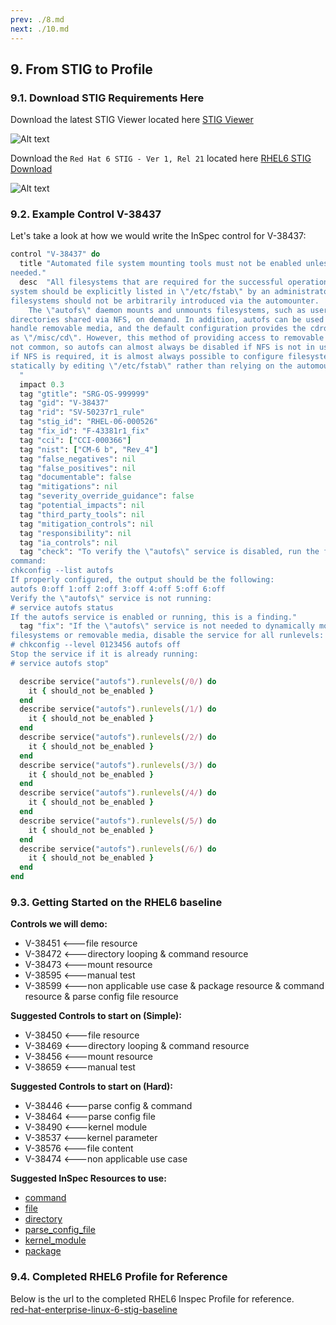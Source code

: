 ```yaml
---
prev: ./8.md
next: ./10.md
---
```


## 9. From STIG to Profile

### 9.1. Download STIG Requirements Here

Download the latest STIG Viewer located here [STIG Viewer](https://public.cyber.mil/stigs/srg-stig-tools/)

![Alt text](/Download_STIG_Viewer.png)

Download the `Red Hat 6 STIG - Ver 1, Rel 21` located here [RHEL6 STIG Download](https://public.cyber.mil/stigs/downloads/?_search_stigs=Red%20Hat)

![Alt text](/Download_STIG.png)

### 9.2. Example Control V-38437

Let's take a look at how we would write the InSpec control for V-38437:

```ruby
control "V-38437" do
  title "Automated file system mounting tools must not be enabled unless
needed."
  desc  "All filesystems that are required for the successful operation of the
system should be explicitly listed in \"/etc/fstab\" by an administrator. New
filesystems should not be arbitrarily introduced via the automounter.
    The \"autofs\" daemon mounts and unmounts filesystems, such as user home
directories shared via NFS, on demand. In addition, autofs can be used to
handle removable media, and the default configuration provides the cdrom device
as \"/misc/cd\". However, this method of providing access to removable media is
not common, so autofs can almost always be disabled if NFS is not in use. Even
if NFS is required, it is almost always possible to configure filesystem mounts
statically by editing \"/etc/fstab\" rather than relying on the automounter.
  "
  impact 0.3
  tag "gtitle": "SRG-OS-999999"
  tag "gid": "V-38437"
  tag "rid": "SV-50237r1_rule"
  tag "stig_id": "RHEL-06-000526"
  tag "fix_id": "F-43381r1_fix"
  tag "cci": ["CCI-000366"]
  tag "nist": ["CM-6 b", "Rev_4"]
  tag "false_negatives": nil
  tag "false_positives": nil
  tag "documentable": false
  tag "mitigations": nil
  tag "severity_override_guidance": false
  tag "potential_impacts": nil
  tag "third_party_tools": nil
  tag "mitigation_controls": nil
  tag "responsibility": nil
  tag "ia_controls": nil
  tag "check": "To verify the \"autofs\" service is disabled, run the following
command:
chkconfig --list autofs
If properly configured, the output should be the following:
autofs 0:off 1:off 2:off 3:off 4:off 5:off 6:off
Verify the \"autofs\" service is not running:
# service autofs status
If the autofs service is enabled or running, this is a finding."
  tag "fix": "If the \"autofs\" service is not needed to dynamically mount NFS
filesystems or removable media, disable the service for all runlevels:
# chkconfig --level 0123456 autofs off
Stop the service if it is already running:
# service autofs stop"

  describe service("autofs").runlevels(/0/) do
    it { should_not be_enabled }
  end
  describe service("autofs").runlevels(/1/) do
    it { should_not be_enabled }
  end
  describe service("autofs").runlevels(/2/) do
    it { should_not be_enabled }
  end
  describe service("autofs").runlevels(/3/) do
    it { should_not be_enabled }
  end
  describe service("autofs").runlevels(/4/) do
    it { should_not be_enabled }
  end
  describe service("autofs").runlevels(/5/) do
    it { should_not be_enabled }
  end
  describe service("autofs").runlevels(/6/) do
    it { should_not be_enabled }
  end
end
```

### 9.3. Getting Started on the RHEL6 baseline

**Controls we will demo:**

- V-38451 <---file resource
- V-38472 <---directory looping & command resource
- V-38473 <---mount resource
- V-38595 <---manual test
- V-38599 <---non applicable use case & package resource & command resource & parse config file resource

**Suggested Controls to start on (Simple):**

- V-38450 <---file resource
- V-38469 <---directory looping & command resource
- V-38456 <---mount resource
- V-38659 <---manual test

**Suggested Controls to start on (Hard):**

- V-38446 <---parse config & command
- V-38464 <---parse config file
- V-38490 <---kernel module
- V-38537 <---kernel parameter
- V-38576 <---file content
- V-38474 <---non applicable use case

**Suggested InSpec Resources to use:**

- [command](https://www.inspec.io/docs/reference/resources/command/)
- [file](https://www.inspec.io/docs/reference/resources/file/)
- [directory](https://www.inspec.io/docs/reference/resources/directory/)
- [parse_config_file](https://www.inspec.io/docs/reference/resources/parse_config_file/)
- [kernel_module](https://www.inspec.io/docs/reference/resources/kernel_module/)
- [package](https://www.inspec.io/docs/reference/resources/package/)

### 9.4. Completed RHEL6 Profile for Reference

Below is the url to the completed RHEL6 Inspec Profile for reference.  
[red-hat-enterprise-linux-6-stig-baseline](https://github.com/mitre/red-hat-enterprise-linux-6-stig-baseline)

